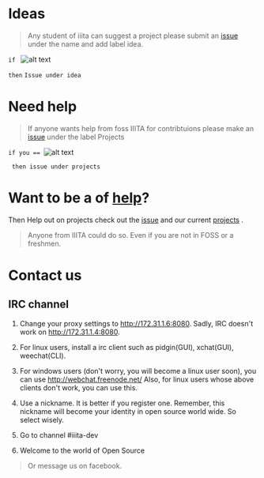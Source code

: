 # Ideas



> Any student of iiita can suggest a project please submit an [issue](https://github.com/fossiiita/Projects-and-Events/issues/new) under the name and add label idea.

`if `
![alt text](http://i.imgsafe.org/0d2089c50d.gif)

`then`
  `Issue under idea`

# Need help 


> If anyone wants help from foss IIITA for contribtuions please make an [issue](https://github.com/fossiiita/Projects-and-Events/issues/new) under the label Projects 

`if you == `![alt text](http://i.imgsafe.org/0d278accf3.gif)

` then issue under projects`


# Want to be a of [help](https://github.com/fossiiita/Projects/subscription)? 

Then Help out on projects check out the [issue](https://github.com/fossiiita/Projects-and-Events/issues) and our current [projects](https://github.com/fossiiita/Projects/blob/master/Projects.md) .

> Anyone from IIITA could do so. Even if you are not in FOSS or a freshmen.

# Contact us

## IRC channel 

1. Change your proxy settings to http://172.31.1.6:8080. Sadly, IRC doesn't work on http://172.31.1.4:8080.

2. For linux users, install a irc client such as pidgin(GUI), xchat(GUI), weechat(CLI).

3. For windows users (don't worry, you will become a linux user soon), you can use http://webchat.freenode.net/ Also, for linux users whose above clients don't work, you can use this.

4. Use a nickname. It is better if you register one. Remember, this nickname will become your identity in open source world wide. So select wisely.

5. Go to channel #iiita-dev

6. Welcome to the world of Open Source

> Or message us on facebook.
